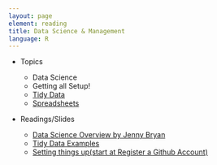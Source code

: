 ```yaml
---
layout: page
element: reading
title: Data Science & Management
language: R
---
```


* Topics

  * Data Science
  * Getting all Setup!
  * [Tidy Data](http://vita.had.co.nz/papers/tidy-data.pdf)
  * [Spreadsheets](http://www.datacarpentry.org/spreadsheet-ecology-lesson/)

* Readings/Slides

  * [Data Science Overview by Jenny Bryan](https://speakerdeck.com/jennybc/ubc-stat545-2015-cm001-intro-to-course)
  * [Tidy Data Examples](https://ramnathv.github.io/pycon2014-r/explore/tidy.html)
  * [Setting things up(start at  Register a Github Account)](http://stat545.com/cm001_course-intro-sw-install-account-signup.html)
